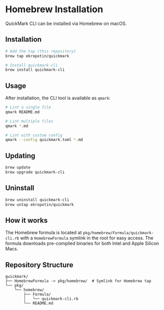 # Homebrew Installation

QuickMark CLI can be installed via Homebrew on macOS.

## Installation

```bash
# Add the tap (this repository)
brew tap ekropotin/quickmark

# Install quickmark-cli
brew install quickmark-cli
```

## Usage

After installation, the CLI tool is available as `qmark`:

```bash
# Lint a single file
qmark README.md

# Lint multiple files
qmark *.md

# Lint with custom config
qmark --config quickmark.toml *.md
```

## Updating

```bash
brew update
brew upgrade quickmark-cli
```

## Uninstall

```bash
brew uninstall quickmark-cli
brew untap ekropotin/quickmark
```

## How it works

The Homebrew formula is located at `pkg/homebrew/Formula/quickmark-cli.rb` with a `HomebrewFormula` symlink in the root for easy access. The formula downloads pre-compiled binaries for both Intel and Apple Silicon Macs.

## Repository Structure

```
quickmark/
├── HomebrewFormula -> pkg/homebrew/  # Symlink for Homebrew tap
└── pkg/
    └── homebrew/
        ├── Formula/
        │   └── quickmark-cli.rb
        └── README.md
```